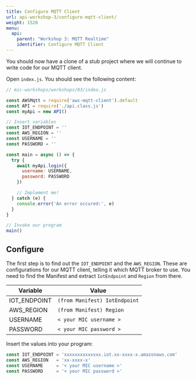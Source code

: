 ```yaml
---
title: Configure MQTT Client
url: api-workshop-3/configure-mqtt-client/
weight: 1520
menu:
  api:
    parent: "Workshop 3: MQTT Realtime"
    identifier: Configure MQTT Client
---
```


You should now have a clone of a stub project where we will continue to write code for our MQTT client.

Open `index.js`. You should see the following content:

```javascript
// mic-workshops/workshops/03/index.js

const AWSMqtt = require('aws-mqtt-client').default
const API = require('./api.class.js')
const myApi = new API()

// Insert variables
const IOT_ENDPOINT = ''
const AWS_REGION = ''
const USERNAME = ''
const PASSWORD = ''

const main = async () => {
  try {
    await myApi.login({
      username: USERNAME,
      password: PASSWORD
    })

    // Implement me!
  } catch (e) {
    console.error('An error occured:', e)
  }
}

// Invoke our program
main()
```

## Configure

The first step is to find out the `IOT_ENDPOINT` and the `AWS_REGION`. These are configurations for our MQTT client, telling it which MQTT broker to use. You need to find the Manifest and extract `IotEndpoint` and `Region` from there.

Variable | Value
--- | ---
IOT_ENDPOINT | `(from Manifest) IotEndpoint`
AWS_REGION  | `(from Manifest) Region`
USERNAME | `< your MIC username >`
PASSWORD | `< your MIC password >`

Insert the values into your program:

```javascript
const IOT_ENDPOINT = 'xxxxxxxxxxxxxx.iot.xx-xxxx-x.amazonaws.com'
const AWS_REGION   = 'xx-xxxx-x'
const USERNAME     = '< your MIC username >'
const PASSWORD     = '< your MIC password >'
```
